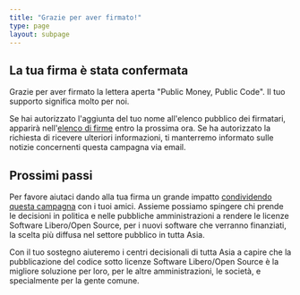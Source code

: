 ```yaml
---
title: "Grazie per aver firmato!"
type: page
layout: subpage
---
```


## La tua firma è stata confermata

Grazie per aver firmato la lettera aperta "Public Money, Public Code". Il tuo supporto significa molto per noi.

Se hai autorizzato l'aggiunta del tuo nome all'elenco pubblico dei firmatari, apparirà nell'[elenco di firme](../all-signatures) entro la prossima ora. Se ha autorizzato la richiesta di ricevere ulteriori informazioni, ti manterremo informato sulle notizie concernenti questa campagna via email.

## Prossimi passi

Per favore aiutaci dando alla tua firma un grande impatto [condividendo questa campagna](../../#spread) con i tuoi amici. Assieme possiamo spingere chi prende le decisioni in politica e nelle pubbliche amministrazioni a rendere le licenze Software Libero/Open Source, per i nuovi software che verranno finanziati, la scelta più diffusa nel settore pubblico in tutta Asia.

Con il tuo sostegno aiuteremo i centri decisionali di tutta Asia a capire che la pubblicazione del codice sotto licenze Software Libero/Open Source è la migliore soluzione per loro, per le altre amministrazioni, le società, e specialmente per la gente comune.
